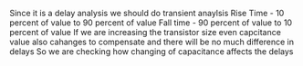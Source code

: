 Since it is a delay analysis we should do transient anaylsis
Rise Time  - 10 percent of value to 90 percent of value
Fall time -   90 percent of value to 10 percent of value
If we are increasing the transistor size even capcitance value also cahanges to compensate and there will be no much difference in delays
So we are checking how changing of capacitance affects the delays
